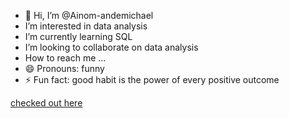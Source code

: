 - 👋 Hi, I’m @Ainom-andemichael
- I’m interested in data analysis
- I’m currently learning   SQL
- I’m looking to collaborate on data analysis 
-  How to reach me ...
- 😄 Pronouns: funny
- ⚡ Fun fact: good habit is the power of every positive outcome 

<!---
Ainom andemichael is a ✨ special ✨ repository because its `README.md` (this file) appears on your GitHub profile.
You can click the Preview link to take a look at your changes.
--->
[checked out here](https://www.googleadservices.com/pagead/aclk?sa=L&ai=DChcSEwjN07r2qJeIAxVslWgJHY_-PKQYABADGgJ3Zg&co=1&ase=2&gclid=CjwKCAjwlbu2BhA3EiwA3yXyu3bae6Qr6ZTB3W_SZ0D4wcdv2uNqhRJeXD3WPYEyLcMcpsJwCdYoARoCZZUQAvD_BwE&ohost=www.google.com&cid=CAESVuD25RIn39Wdfl_GS6qS6MWzzGoatex52xV0rxwU36kanWRJv22_vEfSbrPdOyeXaQ_X-_4a4f-m2nWZZIWLSdGgw91eivjgUtITrBLas-m3jzIPXPGe&sig=AOD64_0I4Q6JsoPpOXNLWQWkxf4UUCOBlw&q&nis=4&adurl&ved=2ahUKEwjitrT2qJeIAxWhVPEDHR8hBmUQ0Qx6BAgLEAE)
